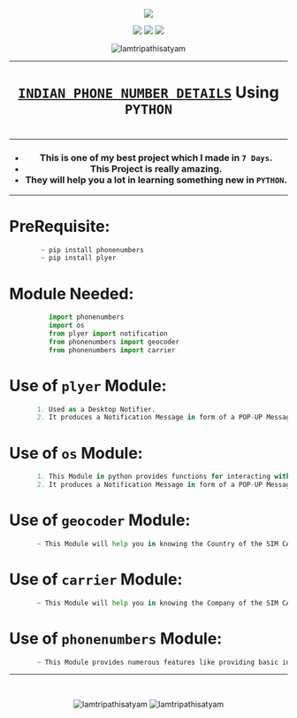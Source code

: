 <p align="center">
<img src="https://icons.iconarchive.com/icons/dtafalonso/android-lollipop/128/Phone-icon.png" />
</p>

<p align="center">
<img src="https://forthebadge.com/images/badges/for-you.svg" />
<img src="http://ForTheBadge.com/images/badges/made-with-python.svg" />
<img src="https://forthebadge.com/images/badges/built-by-developers.svg" />
</p>

<p align="center">
  <img src="https://profile-counter.glitch.me/{Phone_Number_Info}/count.svg" alt=Iamtripathisatyam />
</p>

_______________________________
### <h1 align="center"><a href="https://github.com/Iamtripathisatyam/Phone_Number_Info/blob/main/Phone_Number_Info.py">**`INDIAN PHONE NUMBER DETAILS`**</a> Using `PYTHON`<h1/>
_______________________________

<h3 align="center">
  
- This is one of my best project which I made in `7 Days`.
- This Project is really amazing.
- They will help you a lot in learning something new in `PYTHON`.

</h3>

_______________________________

# PreRequisite:
```python
        ~ pip install phonenumbers
        ~ pip install plyer
```             

# Module Needed:
```python 
          import phonenumbers
          import os
          from plyer import notification
          from phonenumbers import geocoder
          from phonenumbers import carrier
```
# Use of **`plyer`** Module:
```python
       1. Used as a Desktop Notifier. 
       2. It produces a Notification Message in form of a POP-UP Message on Desktop.
```
# Use of **`os`** Module:
```python
       1. This Module in python provides functions for interacting with the Operating System. 
       2. It produces a Notification Message in form of a POP-UP Message on Desktop.
```
# Use of **`geocoder`** Module:
```python
       ~ This Module will help you in knowing the Country of the SIM CARD.
```
# Use of **`carrier`** Module:
```python
       ~ This Module will help you in knowing the Company of the SIM CARD.
```
# Use of **`phonenumbers`** Module:
```python
       ~ This Module provides numerous features like providing basic information of a phone number, validation of a phone number etc.
```
_________________________________

<br/>
<p align="center">
<img src="https://badges.pufler.dev/updated/Iamtripathisatyam/Phone_Number_Info?style=for-the-badge&logo=github&logoColor=yellow" alt=Iamtripathisatyam />
<img src="https://badges.pufler.dev/created/Iamtripathisatyam/Phone_Number_Info?style=for-the-badge&logo=github&logoColor=yellow" alt=Iamtripathisatyam />
</p>
